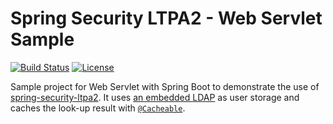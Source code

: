 # Spring Security LTPA2 - Web Servlet Sample

[![Build Status](https://github.com/sephiroth-j/spring-security-ltpa2-sample/workflows/CI%20build/badge.svg)](https://github.com/sephiroth-j/spring-security-ltpa2-sample/actions?query=workflow%3A%22CI+build%22) [![License](https://img.shields.io/badge/License-Apache%202.0-blue.svg)](https://opensource.org/licenses/Apache-2.0)

Sample project for Web Servlet with Spring Boot to demonstrate the use of [spring-security-ltpa2](https://github.com/sephiroth-j/spring-security-ltpa2-core). It uses [an embedded LDAP](https://docs.spring.io/spring-boot/docs/3.1.x/reference/htmlsingle/#data.nosql.ldap.embedded) as user storage and caches the look-up result with [`@Cacheable`](https://docs.spring.io/spring-boot/docs/3.0.x/reference/htmlsingle/#io.caching).
